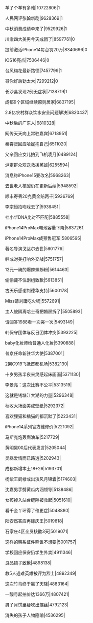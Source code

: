 羊了个羊有多难|10722806|1

人民网评张翰新剧|9628369|1

中秋消费成绩单来了|9529926|1

川渝四大美男今天成团了|8597761|0

提前激活iPhone14每台罚20万|8340696|0

iOS16亮点|7506446|0

台风梅花最新路径|7457799|1

哥你好后劲太大|7299212|0

长沙县发现2例无症状|7128719|1

成都9个区域继续原则居家|6837195|

2.8亿农村群众饮水安全问题解决|6820437|

中秋后的广东人|6810328|

网传天天向上常驻嘉宾|6718951|

秦霄贤回应哈妮抱自己|6511020|

父亲回应女儿拍到飞机凌月|6489124|

泸定群众欢送救援英雄|6255594|

消息称iPhone15要改名|5968263|

去世老人核酸仍在更新后续|5948592|

顺丰寄丢20克黄金赔两千|5936769|

李宗恒拍吻戏去了|5936451|

杜小华DNA比对不匹配|5885558|

iPhone14ProMax电池容量下降|5837261|

iPhone14ProMax成预售冠军|5806595|

著名导演戈达尔去世|5801776|

韩或对美打响外交战|5751757|

12元一碗的爆辣螺蛳粉|5614463|

偷偷藏不住剧组致歉|5613851|

古天乐感谢刘德华支持|5600178|

Miss请刘庸吃火锅|5572691|

主人被隔离哈士奇把婚房拆了|5505893|

请回答1988看一次哭一次|5493149|

韩保守团体与反日团体冲突|5393225|

baby化妆师给普通人化妆|5390888|

普京任命新驻华大使|5387001|

2架C919飞抵首都机场|5382130|

十岁男孩半夜来灵感起床画画|5371130|

李景亮：这次比赛不公平|5313519|

这就是钱塘江大潮的力量|5296348|

秋收大场面美成壁纸|5292372|

喜欢狸猫和橘猫的都沉默了|5223431|

iPhone14系列官方维修价|5221092|

马斯克炮轰燃油车|5217729|

黄明昊00后代表发言|5205044|

吴磊爱情而已路透|5202943|

成都新增本土18+26|5193701|

杨紫王鹤棣或出演风月锦囊|5174603|

沈嘉男手劈黄瓜内涵领导|5138486|

女孩掉入站台缝隙被救起|5051610|

看千金丫环得了催更症|5048880|

陆安然答应再嫁庆王|5019818|

石家庄4区全员核酸3天|5019071|

这样的韩系证件照谁不想要|5001757|

学校回应保安扔学生外卖|4911346|

良品铺子致歉|4898138|

救5人遇难英雄被评为烈士|4892349|

这次竹马终于赢了天降|4883164|

一靓号起拍价达1366万|4807421|

男子月饼里疑吃出螺丝|4792123|

消失的孩子人物隐喻|4536295|

